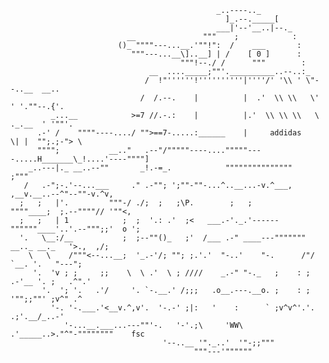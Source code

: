                                                   _..----.._                                   
                                                    ]_.--._____[                                  
                                                  ___|'--'__..|--._                               
                              __               """    ;            :                              
                            ()_ """"---...__.'""!":  /    ___       :                             
                               """---...__\]..__] | /    [ 0 ]      :                             
                                          """!--./ /      """        :                            
                                   __  ...._____;""'.__________..--..:_                           
                                  /  !"''''''!''''''''''|''''/' '\\ ' \"--..__  __..              
                                 /  /.--.    |          |  .'  \\ \\   \' ' '.""--.{'.            
             _...__            >=7 //.-.:    |          |.'  \\ \\ \\   \ ._.__  ' '""'.          
          .-' /    """"----..../ "">==7-.....:______    |     addidas    \| |  "";.;-"> \         
          """";           __.."   .--"/"""""----...."""""----.....H_______\_!....'----""""]       
        _..---|._ __..--""       _!.-=_.            """""""""""""""                   ;"""        
       /   .-";-.'--...___     ." .-""; ';""-""-...^..__...-v.^___,  ,__v.__..--^"--""-v.^v,      
      ;   ;   |'.         """-/ ./;  ;   ;\P.        ;   ;        """"____;  ;.--""""// '""<,     
      ;   ;   | 1            ;  ;  '.: .'  ;<   ___.-'._.'------""""""____'..'.--""";;'  o ';     
      '.   \__:/__           ;  ;--""()_   ;'  /___ .-" ____---""""""" __.._ __._   '>.,  ,/;     
        \   \    /"""<--...__;  '_.-'/; ""; ;.'.'  "-..'    "-.      /"/    `__. '.   "---";      
         '.  'v ; ;     ;;    \  \ .'  \ ; ////    _.-" "-._   ;    : ;   .-'__ '. ;   .^".'      
           '.  '; '.   .'/     '. `-.__.' /;;;   .o__.---.__o. ;    : ;   '"";;""' ;v^" .^        
             '-. '-.___.'<__v.^,v'.  '-.-' ;|:   '    :      ` ;v^v^'.'.    .;'.__/_..-'          
                '-...__.___...---""'-.   '-'.;\     'WW\     .'_____..>."^"-""""""""    fsc       
                                      '--..__ '"._..'  '"-;;"""                                   
                                             """---'""""""                                    